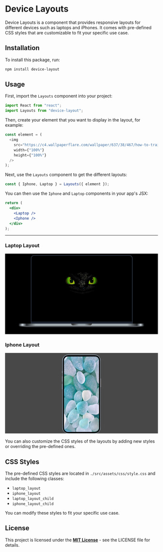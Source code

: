 # Device Layouts

Device Layouts is a component that provides responsive layouts for different devices such as laptops and iPhones. It comes with pre-defined CSS styles that are customizable to fit your specific use case.

## Installation

To install this package, run:
```bash
npm install device-layout
```

## Usage

First, import the `Layouts` component into your project:

```js
import React from "react";
import Layouts from "device-layout";
```

Then, create your element that you want to display in the layout, for example:
```js
const element = (
  <img
    src="https://c4.wallpaperflare.com/wallpaper/637/38/467/how-to-train-your-dragon-black-toothless-simple-background-wallpaper-preview.jpg"
    width={"100%"}
    height={"100%"}
  />
);
```

Next, use the `Layouts` component to get the different layouts:
```js
const { Iphone, Laptop } = Layouts({ element });
```

You can then use the `Iphone` and `Laptop` components in your app's JSX:

```jsx
return (
  <div>
    <Laptop />
    <Iphone />
  </div>
);
```

---

### Laptop Layout
<img src="./src/assets/images/laptop-layout.png"/>

### Iphone Layout
<img src="./src/assets/images/iphone-layout.png"/>


You can also customize the CSS styles of the layouts by adding new styles or overriding the pre-defined ones.

## CSS Styles

The pre-defined CSS styles are located in `./src/assets/css/style.css` and include the following classes:

- `laptop_layout`
- `iphone_layout`
- `laptop_layout_child`
- `iphone_layout_child`

You can modify these styles to fit your specific use case.

## License

This project is licensed under the **[MIT License](https://github.com/jacksonkasi1/device-layout/blob/main/LICENSE)** - see the LICENSE file for details.

